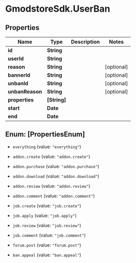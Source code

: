 # GmodstoreSdk.UserBan

## Properties

Name | Type | Description | Notes
------------ | ------------- | ------------- | -------------
**id** | **String** |  | 
**userId** | **String** |  | 
**reason** | **String** |  | [optional] 
**bannerId** | **String** |  | [optional] 
**unbanId** | **String** |  | [optional] 
**unbanReason** | **String** |  | [optional] 
**properties** | **[String]** |  | 
**start** | **Date** |  | 
**end** | **Date** |  | 



## Enum: [PropertiesEnum]


* `everything` (value: `"everything"`)

* `addon.create` (value: `"addon.create"`)

* `addon.purchase` (value: `"addon.purchase"`)

* `addon.download` (value: `"addon.download"`)

* `addon.review` (value: `"addon.review"`)

* `addon.comment` (value: `"addon.comment"`)

* `job.create` (value: `"job.create"`)

* `job.apply` (value: `"job.apply"`)

* `job.review` (value: `"job.review"`)

* `job.comment` (value: `"job.comment"`)

* `forum.post` (value: `"forum.post"`)

* `ban.appeal` (value: `"ban.appeal"`)




